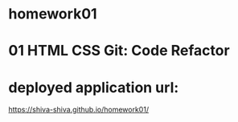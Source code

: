 # homework01
# 01 HTML CSS Git: Code Refactor
# deployed application url: 
 https://shiva-shiva.github.io/homework01/